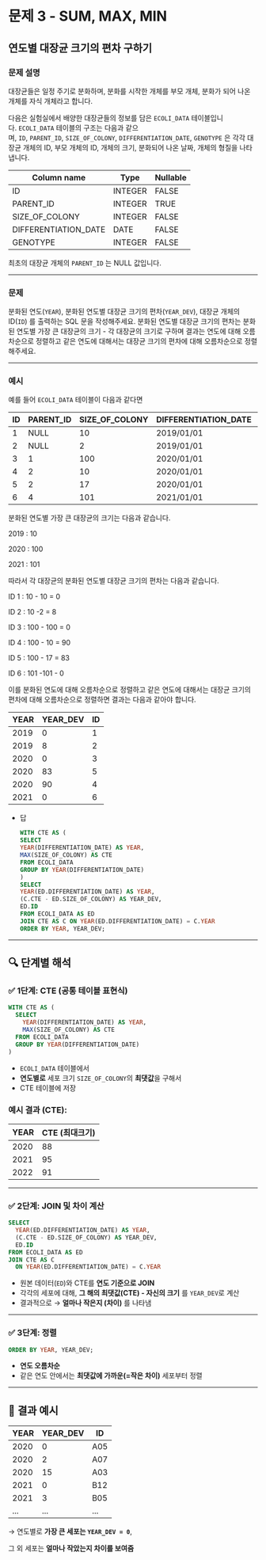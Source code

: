 # 문제 3 - SUM, MAX, MIN

## 연도별 대장균 크기의 편차 구하기

### **문제 설명**

대장균들은 일정 주기로 분화하며, 분화를 시작한 개체를 부모 개체, 분화가 되어 나온 개체를 자식 개체라고 합니다.

다음은 실험실에서 배양한 대장균들의 정보를 담은 `ECOLI_DATA` 테이블입니다. `ECOLI_DATA` 테이블의 구조는 다음과 같으며, `ID`, `PARENT_ID`, `SIZE_OF_COLONY`, `DIFFERENTIATION_DATE`, `GENOTYPE` 은 각각 대장균 개체의 ID, 부모 개체의 ID, 개체의 크기, 분화되어 나온 날짜, 개체의 형질을 나타냅니다.

| Column name | Type | Nullable |
| --- | --- | --- |
| ID | INTEGER | FALSE |
| PARENT_ID | INTEGER | TRUE |
| SIZE_OF_COLONY | INTEGER | FALSE |
| DIFFERENTIATION_DATE | DATE | FALSE |
| GENOTYPE | INTEGER | FALSE |

최초의 대장균 개체의 `PARENT_ID` 는 NULL 값입니다.

---

### 문제

분화된 연도(`YEAR`), 분화된 연도별 대장균 크기의 편차(`YEAR_DEV`), 대장균 개체의 ID(`ID`) 를 출력하는 SQL 문을 작성해주세요. 분화된 연도별 대장균 크기의 편차는 분화된 연도별 가장 큰 대장균의 크기 - 각 대장균의 크기로 구하며 결과는 연도에 대해 오름차순으로 정렬하고 같은 연도에 대해서는 대장균 크기의 편차에 대해 오름차순으로 정렬해주세요.

---

### 예시

예를 들어 `ECOLI_DATA` 테이블이 다음과 같다면

| ID | PARENT_ID | SIZE_OF_COLONY | DIFFERENTIATION_DATE | GENOTYPE |
| --- | --- | --- | --- | --- |
| 1 | NULL | 10 | 2019/01/01 | 5 |
| 2 | NULL | 2 | 2019/01/01 | 3 |
| 3 | 1 | 100 | 2020/01/01 | 4 |
| 4 | 2 | 10 | 2020/01/01 | 4 |
| 5 | 2 | 17 | 2020/01/01 | 6 |
| 6 | 4 | 101 | 2021/01/01 | 22 |

분화된 연도별 가장 큰 대장균의 크기는 다음과 같습니다.

2019 : 10

2020 : 100

2021 : 101

따라서 각 대장균의 분화된 연도별 대장균 크기의 편차는 다음과 같습니다.

ID 1 : 10 - 10 = 0

ID 2 : 10 -2 = 8

ID 3 : 100 - 100 = 0

ID 4 : 100 - 10 = 90

ID 5 : 100 - 17 = 83

ID 6 : 101 -101 - 0

이를 분화된 연도에 대해 오름차순으로 정렬하고 같은 연도에 대해서는 대장균 크기의 편차에 대해 오름차순으로 정렬하면 결과는 다음과 같아야 합니다.

| YEAR | YEAR_DEV | ID |
| --- | --- | --- |
| 2019 | 0 | 1 |
| 2019 | 8 | 2 |
| 2020 | 0 | 3 |
| 2020 | 83 | 5 |
| 2020 | 90 | 4 |
| 2021 | 0 | 6 |
- 답
    
    ```sql
    WITH CTE AS (
    SELECT
    YEAR(DIFFERENTIATION_DATE) AS YEAR,
    MAX(SIZE_OF_COLONY) AS CTE
    FROM ECOLI_DATA
    GROUP BY YEAR(DIFFERENTIATION_DATE)
    )
    SELECT
    YEAR(ED.DIFFERENTIATION_DATE) AS YEAR,
    (C.CTE - ED.SIZE_OF_COLONY) AS YEAR_DEV,
    ED.ID
    FROM ECOLI_DATA AS ED
    JOIN CTE AS C ON YEAR(ED.DIFFERENTIATION_DATE) = C.YEAR
    ORDER BY YEAR, YEAR_DEV;
    ```
    

---

## 🔍 단계별 해석

### ✅ 1단계: CTE (공통 테이블 표현식)

```sql
WITH CTE AS (
  SELECT
    YEAR(DIFFERENTIATION_DATE) AS YEAR,
    MAX(SIZE_OF_COLONY) AS CTE
  FROM ECOLI_DATA
  GROUP BY YEAR(DIFFERENTIATION_DATE)
)
```

- `ECOLI_DATA` 테이블에서
- **연도별로** 세포 크기 `SIZE_OF_COLONY`의 **최댓값**을 구해서
- CTE 테이블에 저장

### 예시 결과 (CTE):

| YEAR | CTE (최대크기) |
| --- | --- |
| 2020 | 88 |
| 2021 | 95 |
| 2022 | 91 |

---

### ✅ 2단계: JOIN 및 차이 계산

```sql
SELECT
  YEAR(ED.DIFFERENTIATION_DATE) AS YEAR,
  (C.CTE - ED.SIZE_OF_COLONY) AS YEAR_DEV,
  ED.ID
FROM ECOLI_DATA AS ED
JOIN CTE AS C
  ON YEAR(ED.DIFFERENTIATION_DATE) = C.YEAR
```

- 원본 데이터(`ED`)와 CTE를 **연도 기준으로 JOIN**
- 각각의 세포에 대해, **그 해의 최댓값(CTE) - 자신의 크기** 를 `YEAR_DEV`로 계산
- 결과적으로 → **얼마나 작은지 (차이)** 를 나타냄

---

### ✅ 3단계: 정렬

```sql
ORDER BY YEAR, YEAR_DEV;
```

- **연도 오름차순**
- 같은 연도 안에서는 **최댓값에 가까운(=작은 차이)** 세포부터 정렬

---

## 📌 결과 예시

| YEAR | YEAR_DEV | ID |
| --- | --- | --- |
| 2020 | 0 | A05 |
| 2020 | 2 | A07 |
| 2020 | 15 | A03 |
| 2021 | 0 | B12 |
| 2021 | 3 | B05 |
| ... | ... | ... |

→ 연도별로 **가장 큰 세포는 `YEAR_DEV = 0`**,

그 외 세포는 **얼마나 작았는지 차이를 보여줌**